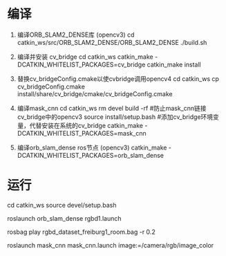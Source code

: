 # 编译
1. 编译ORB_SLAM2_DENSE库 (opencv3)
cd catkin_ws/src/ORB_SLAM2_DENSE/ORB_SLAM2_DENSE
./build.sh

2. 编译并安装 cv_bridge
cd catkin_ws
catkin_make -DCATKIN_WHITELIST_PACKAGES=cv_bridge
catkin_make install

3. 替换cv_bridgeConfig.cmake以使cvbridge调用opencv4
cd catkin_ws
cp cv_bridgeConfig.cmake install/share/cv_bridge/cmake/cv_bridgeConfig.cmake

4. 编译mask_cnn
cd catkin_ws
rm devel build -rf         #防止mask_cnn链接cv_bridge中的opencv3
source install/setup.bash  #添加cv_bridge环境变量，代替安装在系统的cv_bridge
catkin_make -DCATKIN_WHITELIST_PACKAGES=mask_cnn

5. 编译orb_slam_dense ros节点 (opencv3)
catkin_make -DCATKIN_WHITELIST_PACKAGES=orb_slam_dense

# 运行
cd catkin_ws
source devel/setup.bash

roslaunch orb_slam_dense rgbd1.launch 

rosbag play rgbd_dataset_freiburg1_room.bag -r 0.2

roslaunch mask_cnn mask_cnn.launch image:=/camera/rgb/image_color


